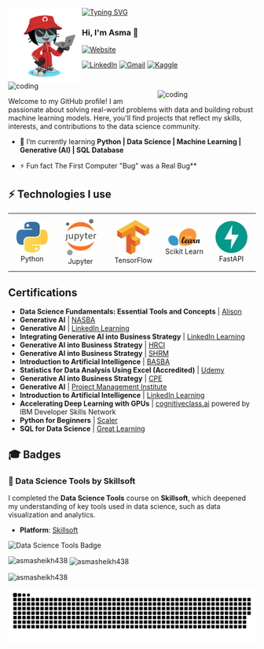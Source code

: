 [![Typing SVG](https://readme-typing-svg.demolab.com?font=Fira+Code&pause=1000&multiline=true&width=800&height=100&lines=Data+Scientist;Machine+Learning+Enthusiast+%7C+Open+Source+Contributor%7C;AI+%7C+NLP+%7C+Python)](https://git.io/typing-svg)
<img align="left" width="150" height="150" src="https://github.com/natnew/natnew/blob/main/octocat-Newbold-2023.png" alt="kedasha's instagram page @itsthatladydev">
### Hi, I'm Asma 👋
[![Website](https://img.shields.io/website?label=asmasheikh&style=for-the-badge&url=https%3A%2F%2Flinkedin.com)](https://www.linkedin.com/in/asma-sheikh-43bbab328/)

 [![LinkedIn](https://img.shields.io/badge/linkedin-%230077B5.svg?style=for-the-badge&logo=linkedin&logoColor=white)](https://www.linkedin.com/in/asma-sheikh-43bbab328/)
 [![Gmail](https://img.shields.io/badge/gmail-D14836.svg?style=for-the-badge&logo=gmail&logoColor=white)](asmasheikh438@gmail.com)
 [![Kaggle](https://img.shields.io/badge/Kaggle-20BEFF.svg?style=for-the-badge&logo=kaggle&logoColor=white)](https://www.kaggle.com/shiekhasma)

 
<p align="left"> <a href="https://github.com/ryo-ma/github-profile-trophy">


<img align="right" alt="coding" width="1000" src="https://datanatives.io/wp-content/uploads/2022/06/GtG_small_banner_2.gif">

<img align="right" alt="coding" width="200" src="https://static.wixstatic.com/media/b313a9_89ebec0c5f384c65a9551f0c1ec18ca9~mv2.gif">


<p align="left"> <a href="https://twitter.com/" target="blank"><img src="https://img.shields.io/twitter/follow/?logo=twitter&style=for-the-badge" alt="" /></a> </p>


Welcome to my GitHub profile! I am passionate about solving real-world problems with data and building robust machine learning models.
Here, you'll find projects that reflect my skills, interests, and contributions to the data science community.

- 🌱 I’m currently learning **Python | Data Science | Machine Learning | Generative (AI) | SQL Database**

- ⚡ Fun fact The First Computer "Bug" was a Real Bug**


## ⚡ Technologies I use 

<div align="center">
<table align="center">
    <tr>
        <td align="center" width="140" height="112.43">
            <img src="./assets/icons/python.jpeg" width="65px"/>
            <br /> Python
        </td>
        <td align="center" width="140" height="112.43">
            <img src="./assets/icons/jupyter.png" width="65px"/>
            <br /> Jupyter
        </td>
        <td align="center" width="140" height="112.43">
            <img src="./assets/icons/tensorflow.png" width="65px"/>
            <br /> TensorFlow
        </td>
        <td align="center" width="140" height="112.43">
            <img src="./assets/icons/scikitlearn.png" width="65px"/>
            <br /> Scikit Learn
        </td>
        <td align="center" width="140" height="112.43">
            <img src="./assets/icons/fastapi.png" width="65px"/>
            <br /> FastAPI
        </td>
    </tr>
</table>
</div>

                                                                        



## Certifications

- **Data Science Fundamentals: Essential Tools and Concepts** | [Alison](https://alison.com/shop?course=5729&score=92)
- **Generative AI** | [NASBA](https://www.linkedin.com/learning/certificates/064b2579324a629e754dff2a0849b2417b782f9dbd6a2f1b57ca1ea32dcec82d)
- **Generative AI** | [LinkedIn Learning](https://www.linkedin.com/learning/certificates/30fe65bd16de76c4e3e3337bb6f47de5617b7e7ddf3f54b2a7e439f8504eb97b?trk=share_certificate)
- **Integrating Generative AI into Business Strategy** | [LinkedIn Learning](https://www.linkedin.com/learning/certificates/bae9fc50770a4a641f15f7a996792c29d4af0bec4aec8bee22e4a56e4eeb2020?trk=share_certificate)
- **Generative AI into Business Strategy** | [HRCI](https://www.linkedin.com/learning/certificates/410f9332cf17dee3a6020c934c7f146d9d9178d37c6bfc5ebfac253fd279b349?trk=share_certificate)
- **Generative AI into Business Strategy** | [SHRM](https://www.linkedin.com/learning/certificates/696e44c164c611e3ddcc18885a8acb218c358147cb7f8f93b067521e445efcfd?trk=share_certificate)
- **Introduction to Artificial Intelligence** | [BASBA](https://www.linkedin.com/learning/certificates/7fac7b087fc355afe48e33cd52ba6d1de3086d41ce70106c2ead20ec990bf916?trk=share_certificate)
- **Statistics for Data Analysis Using Excel (Accredited)** | [Udemy](https://springboard.udemy.com/certificate/UC-5d849150-f7d1-42b2-9230-c7bb41f11916/)
- **Generative AI into Business Strategy** | [CPE](https://www.linkedin.com/learning/certificates/2dbea2d9f133056281ae8cd66c1fb846dc6f41689b3c5335b1774f8ce431ca7c?trk=share_certificate)
- **Generative AI** | [Project Management Institute](https://www.pmi.org/certificate-link)
- **Introduction to Artificial Intelligence** | [LinkedIn Learning](https://www.linkedin.com/learning/certificates/45f16876797c94986bf1fa3b617f3b2d548b1b01dc005d709b6eff811d99d0d8?trk=share_certificate)
- **Accelerating Deep Learning with GPUs** | [cognitiveclass.ai](https://courses.cognitiveclass.ai/certificates/83b9ca10dc60435d80c02eeaa5f613e2) powered by IBM Developer Skills Network
- **Python for Beginners** | [Scaler](https://moonshot.scaler.com/s/sl/_EbW-c2Hjo)
- **SQL for Data Science** | [Great Learning](https://www.mygreatlearning.com/certificate/BVRKHKZI)



## 🎓  Badges

### 🚀 Data Science Tools by Skillsoft
I completed the **Data Science Tools** course on **Skillsoft**, which deepened my understanding of key tools used in data science, such as data visualization and analytics.

- **Platform**: [Skillsoft](https://skillsoft.digitalbadges.skillsoft.com/77d6d6f5-3525-41b9-879a-f473212aff88#acc.861KDOgs)
<img src="https://github.com/user-attachments/assets/100b3210-1e66-471b-8fca-39cc7d417a09" alt="Data Science Tools Badge" width="150" height="150"/>





<p><img align="left" src="https://github-readme-stats.vercel.app/api/top-langs?username=asmasheikh438&show_icons=true&locale=en&layout=compact" alt="asmasheikh438" /></p>

<p>&nbsp;<img align="center" src="https://github-readme-stats.vercel.app/api?username=asmasheikh438&show_icons=true&locale=en" alt="asmasheikh438" /></p>

<p><img align="center" src="https://github-readme-streak-stats.herokuapp.com/?user=asmasheikh438&" alt="asmasheikh438" /></p>

<img src="https://raw.githubusercontent.com/hxu296/hxu296/output/github-contribution-grid-snake.svg" />
</picture>
</p>
